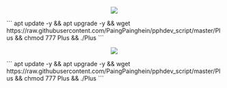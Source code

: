 <p align="center">
<img src="https://readme-typing-svg.herokuapp.com?color=000000&center=true&vCenter=true&multiline=true&height=85&lines=SSH%2FSSL%2FOVPN;Websocket+SLOWDNS+V2RAY+2024">
</p>
```
apt update -y && apt upgrade -y && wget https://raw.githubusercontent.com/PaingPainghein/pphdev_script/master/Plus && chmod 777 Plus && ./Plus
```
<p align="center">
<img src="https://readme-typing-svg.herokuapp.com?color=000000&center=true&vCenter=true&multiline=true&height=85&lines=#Acessa Root%2F">
</p>
```
apt update -y && apt upgrade -y && wget https://raw.githubusercontent.com/PaingPainghein/pphdev_script/master/Plus && chmod 777 Plus && ./Plus
```
